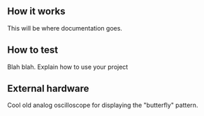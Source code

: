 <!---

This file is used to generate your project datasheet. Please fill in the information below and delete any unused
sections.

You can also include images in this folder and reference them in the markdown. Each image must be less than
512 kb in size, and the combined size of all images must be less than 1 MB.
-->

## How it works

This will be where documentation goes.

## How to test

Blah blah. Explain how to use your project

## External hardware

Cool old analog oscilloscope for displaying the "butterfly" pattern.



